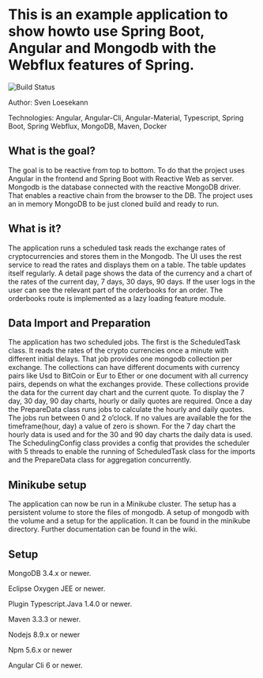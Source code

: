 # This is an example application to show howto use Spring Boot, Angular and Mongodb with the Webflux features of Spring.

![Build Status](https://travis-ci.org/Angular2Guy/AngularAndSpring.svg?branch=master)

Author: Sven Loesekann

Technologies: Angular, Angular-Cli, Angular-Material, Typescript, Spring Boot, Spring Webflux, MongoDB, Maven, Docker

## What is the goal?

The goal is to be reactive from top to bottom. To do that the project uses Angular in the frontend and Spring Boot with Reactive Web as server. Mongodb is the database connected with the reactive MongoDB driver. That enables a reactive chain from the browser to the DB. The project uses an in memory MongoDB to be just cloned build and ready to run.

## What is it?

The application runs a scheduled task reads the exchange rates of cryptocurrencies and stores them in the Mongodb. The UI uses the rest service to read the rates and displays them on a table. The table updates itself regularly. A detail page shows the data of the currency and a chart of the rates of the current day, 7 days, 30 days, 90 days. 
If the user logs in the user can see the relevant part of the orderbooks for an order. The orderbooks route is implemented as a lazy loading feature module.

## Data Import and Preparation

The application has two scheduled jobs. The first is the ScheduledTask class. It reads the rates of the crypto currencies once a minute with different initial delays. That job provides one mongodb collection per exchange. The collections can have different documents with currency pairs like Usd to BitCoin or Eur to Ether or one document with all currency pairs, depends on what the exchanges provide. These collections provide the data for the current day chart and the current quote. To display the 7 day, 30 day, 90 day charts, hourly or daily quotes are required. Once a day the PrepareData class runs jobs to calculate the hourly and daily quotes. The jobs run between 0 and 2 o’clock. If no values are available the for the timeframe(hour, day) a value of zero is shown. For the 7 day chart the hourly data is used and for the 30 and 90 day charts the daily data is used. The SchedulingConfig class provides a config that provides the scheduler with 5 threads to enable the running of ScheduledTask class for the imports and the PrepareData class for aggregation concurrently. 

## Minikube setup

The application can now be run in a Minikube cluster. The setup has a persistent volume to store the files of mongodb. A setup of mongodb with the volume and a setup for the application. It can be found in the minikube directory. Further documentation can be found in the wiki.

## Setup

MongoDB 3.4.x or newer.

Eclipse Oxygen JEE or newer.

Plugin Typescript.Java 1.4.0 or newer.

Maven 3.3.3 or newer.

Nodejs 8.9.x or newer

Npm 5.6.x or newer

Angular Cli 6 or newer.

